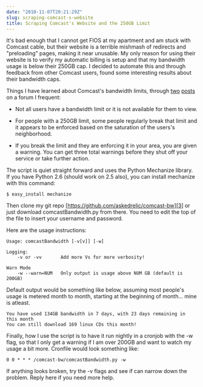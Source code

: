 ```yaml
---
date: "2010-11-07T20:21:29Z"
slug: scraping-comcast-s-website
title: Scraping Comcast's Website and the 250GB Limit
---
```


It's bad enough that I cannot get FIOS at my apartment and am stuck with Comcast
cable, but their website is a terrible mishmash of redirects and "preloading"
pages, making it near unusable. My only reason for using their website is to
verify my automatic billing is setup and that my bandwidth usage is below their
250GB cap. I decided to automate this and through feedback from other Comcast
users, found some interesting results about their bandwidth caps.

Things I have learned about Comcast's bandwidth limits, through [two][1]
[posts][2] on a forum I frequent:

- Not all users have a bandwidth limit or it is not available for them to view.

- For people with a 250GB limit, some people regularly break that limit and it
  appears to be enforced based on the saturation of the users's neighborhood.

- If you break the limit and they are enforcing it in your area, you are given a
  warning. You can get three total warnings before they shut off your service or
  take further action.

The script is quiet straight forward and uses the Python Mechanize library. If
you have Python 2.6 (should work on 2.5 also), you can install mechanize with
this command:

```
$ easy_install mechanize
```

Then clone my git repo [https://github.com/askedrelic/comcast-bw][3] or just
download comcastBandwidth.py from there. You need to edit the top of the file to
insert your username and password.

Here are the usage instructions:

```
Usage: comcastBandwidth [-v[v]] [-w]

Logging:
    -v or -vv       Add more Vs for more verbosity!

Warn Mode
    -w --warn=NUM   Only output is usage above NUM GB (default is 200GB)
```

Default output would be something like below, assuming most people's usage is
metered month to month, starting at the beginning of month... mine is atleast.

```
You have used 134GB bandwidth in 7 days, with 23 days remaining in this month
You can still download 169 linux CDs this month!
```

Finally, how I use the script is to have it run nightly in a cronjob with the -w
flag, so that I only get a warning if I am over 200GB and want to watch my usage
a bit more. Cronfile would look something like:

```
0 0 * * * /comcast-bw/comcastBandwidth.py -w
```

If anything looks broken, try the -v flags and see if can narrow down the
problem. Reply here if you need more help.

[1]: http://www.shacknews.com/laryn.x?id=24449551
[2]: http://www.shacknews.com/laryn.x?id=24341337
[3]: https://github.com/askedrelic/comcast-bw
